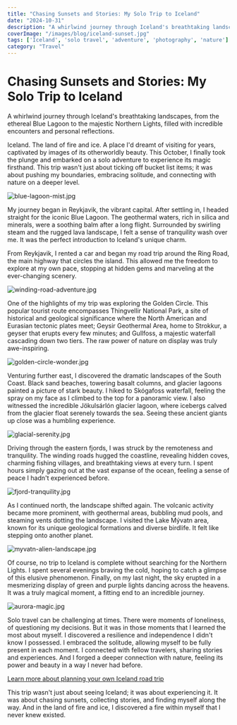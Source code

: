 ```yaml
---
title: "Chasing Sunsets and Stories: My Solo Trip to Iceland"
date: "2024-10-31"
description: "A whirlwind journey through Iceland's breathtaking landscapes, from the ethereal Blue Lagoon to the majestic Northern Lights, filled with incredible encounters and personal reflections."
coverImage: "/images/blog/iceland-sunset.jpg"
tags: ['Iceland', 'solo travel', 'adventure', 'photography', 'nature']
category: "Travel"
---
```

    
# Chasing Sunsets and Stories: My Solo Trip to Iceland

A whirlwind journey through Iceland's breathtaking landscapes, from the ethereal Blue Lagoon to the majestic Northern Lights, filled with incredible encounters and personal reflections.

Iceland. The land of fire and ice. A place I'd dreamt of visiting for years, captivated by images of its otherworldly beauty. This October, I finally took the plunge and embarked on a solo adventure to experience its magic firsthand.  This trip wasn't just about ticking off bucket list items; it was about pushing my boundaries, embracing solitude, and connecting with nature on a deeper level.

![blue-lagoon-mist.jpg](/images/blog/blue-lagoon-mist.jpg)

My journey began in Reykjavik, the vibrant capital. After settling in, I headed straight for the iconic Blue Lagoon. The geothermal waters, rich in silica and minerals, were a soothing balm after a long flight.  Surrounded by swirling steam and the rugged lava landscape, I felt a sense of tranquility wash over me.  It was the perfect introduction to Iceland's unique charm.

From Reykjavik, I rented a car and began my road trip around the Ring Road, the main highway that circles the island. This allowed me the freedom to explore at my own pace, stopping at hidden gems and marveling at the ever-changing scenery.

![winding-road-adventure.jpg](/images/blog/winding-road-adventure.jpg)

One of the highlights of my trip was exploring the Golden Circle.  This popular tourist route encompasses Thingvellir National Park, a site of historical and geological significance where the North American and Eurasian tectonic plates meet; Geysir Geothermal Area, home to Strokkur, a geyser that erupts every few minutes; and Gullfoss, a majestic waterfall cascading down two tiers. The raw power of nature on display was truly awe-inspiring.

![golden-circle-wonder.jpg](/images/blog/golden-circle-wonder.jpg)

Venturing further east, I discovered the dramatic landscapes of the South Coast.  Black sand beaches, towering basalt columns, and glacier lagoons painted a picture of stark beauty. I hiked to Skógafoss waterfall, feeling the spray on my face as I climbed to the top for a panoramic view.  I also witnessed the incredible Jökulsárlón glacier lagoon, where icebergs calved from the glacier float serenely towards the sea.  Seeing these ancient giants up close was a humbling experience.

![glacial-serenity.jpg](/images/blog/glacial-serenity.jpg)

Driving through the eastern fjords, I was struck by the remoteness and tranquility.  The winding roads hugged the coastline, revealing hidden coves, charming fishing villages, and breathtaking views at every turn.  I spent hours simply gazing out at the vast expanse of the ocean, feeling a sense of peace I hadn't experienced before.

![fjord-tranquility.jpg](/images/blog/fjord-tranquility.jpg)

As I continued north, the landscape shifted again. The volcanic activity became more prominent, with geothermal areas, bubbling mud pools, and steaming vents dotting the landscape. I visited the Lake Mývatn area, known for its unique geological formations and diverse birdlife.  It felt like stepping onto another planet.

![myvatn-alien-landscape.jpg](/images/blog/myvatn-alien-landscape.jpg)

Of course, no trip to Iceland is complete without searching for the Northern Lights. I spent several evenings braving the cold, hoping to catch a glimpse of this elusive phenomenon.  Finally, on my last night, the sky erupted in a mesmerizing display of green and purple lights dancing across the heavens.  It was a truly magical moment, a fitting end to an incredible journey.

![aurora-magic.jpg](/images/blog/aurora-magic.jpg)

Solo travel can be challenging at times. There were moments of loneliness, of questioning my decisions.  But it was in those moments that I learned the most about myself. I discovered a resilience and independence I didn't know I possessed.  I embraced the solitude, allowing myself to be fully present in each moment. I connected with fellow travelers, sharing stories and experiences.  And I forged a deeper connection with nature, feeling its power and beauty in a way I never had before.

[Learn more about planning your own Iceland road trip](https://www.guidetoiceland.is/best-of-iceland/the-ultimate-guide-to-driving-the-ring-road-in-iceland)


This trip wasn't just about seeing Iceland; it was about experiencing it. It was about chasing sunsets, collecting stories, and finding myself along the way. And in the land of fire and ice, I discovered a fire within myself that I never knew existed.
